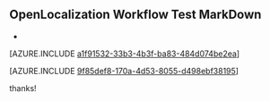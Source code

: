 ## OpenLocalization Workflow Test MarkDown
* 

[AZURE.INCLUDE [a1f91532-33b3-4b3f-ba83-484d074be2ea](calleeMd1.md)]



[AZURE.INCLUDE [9f85def8-170a-4d53-8055-d498ebf38195](calleeMd2.md)]

 
thanks!